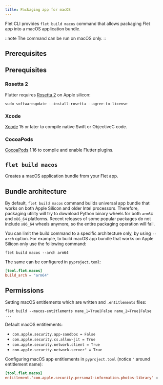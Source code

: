 ```yaml
---
title: Packaging app for macOS
---
```


Flet CLI provides `flet build macos` command that allows packaging Flet app into a macOS application bundle.

::note
The command can be run on macOS only.
::

## Prerequisites

## Prerequisites

### Rosetta 2

Flutter requires [Rosetta 2](https://support.apple.com/en-us/HT211861) on Apple silicon:

```
sudo softwareupdate --install-rosetta --agree-to-license
```

### Xcode

[Xcode](https://developer.apple.com/xcode/) 15 or later to compile native Swift or ObjectiveC code.

### CocoaPods

[CocoaPods](https://cocoapods.org/) 1.16 to compile and enable Flutter plugins.

## `flet build macos`

Creates a macOS application bundle from your Flet app.

## Bundle architecture

By default, `flet build macos` command builds universal app bundle that works on both Apple Silicon and older Intel processors. Therefore, packaging utility will try to download Python binary wheels for both `arm64` and `x86_64` platforms. Recent releases
of some popular packages do not include `x86_64` wheels anymore, so the entire packaging operation will fail.

You can limit the build command to a specific architecture only, by using `--arch` option. For example, to build macOS app bundle that works on Apple Silicon only use the following command:

```
flet build macos --arch arm64
```

The same can be configured in `pyproject.toml`:

```toml
[tool.flet.macos]
build_arch = "arm64"
```

## Permissions

Setting macOS entitlements which are written and `.entitlements` files:

```
flet build --macos-entitlements name_1=True|False name_2=True|False ...
```

Default macOS entitlements:

* `com.apple.security.app-sandbox = False`
* `com.apple.security.cs.allow-jit = True`
* `com.apple.security.network.client = True`
* `com.apple.security.network.server" = True`

Configuring macOS app entitlements in `pyproject.toml` (notice `"` around entitlement name):

```toml
[tool.flet.macos]
entitlement."com.apple.security.personal-information.photos-library" = true
```